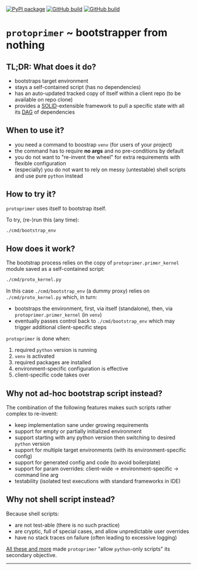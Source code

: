 
[![PyPI package](https://badge.fury.io/py/protoprimer.svg)](https://pypi.org/project/protoprimer)
[![GitHub build](https://github.com/uvsmtid/protoprimer/actions/workflows/protoprimer.test.yaml/badge.svg?branch=main)](https://github.com/uvsmtid/protoprimer/actions/workflows/protoprimer.test.yaml)
[![GitHub build](https://github.com/uvsmtid/protoprimer/actions/workflows/protoprimer.lint.yaml/badge.svg?branch=main)](https://github.com/uvsmtid/protoprimer/actions/workflows/protoprimer.lint.yaml)

# `protoprimer` ~ bootstrapper from nothing

## TL;DR: What does it do?

*   bootstraps target environment
*   stays a self-contained script (has no dependencies)
*   has an auto-updated tracked copy of itself within a client repo (to be available on repo clone)
*   provides a [SOLID][SOLID_wiki]-extensible framework to pull a specific state with all its [DAG][DAG_wiki] of dependencies

## When to use it?

*   you need a command to boostrap `venv` (for users of your project)
*   the command has to require **no args** and no pre-conditions by default
*   you do not want to "re-invent the wheel" for extra requirements with flexible configuration
*   (especially) you do not want to rely on messy (untestable) shell scripts and use pure `python` instead

## How to try it?

`protoprimer` uses itself to bootstrap itself.

To try, (re-)run this (any time):

```sh
./cmd/bootstrap_env
```

## How does it work?

The bootstrap process relies on the copy of `protoprimer.primer_kernel` module saved as a self-contained script:

```sh
./cmd/proto_kernel.py
```

In this case `./cmd/bootstrap_env` (a dummy proxy) relies on `./cmd/proto_kernel.py` which, in turn:
*   bootstraps the environment, first, via itself (standalone), then, via `protoprimer.primer_kernel` (in `venv`)
*   eventually passes control back to `./cmd/bootstrap_env` which may trigger additional client-specific steps

`protoprimer` is done when:
1.  required `python` version is running
2.  `venv` is activated
3.  required packages are installed
4.  environment-specific configuration is effective
5.  client-specific code takes over

## Why **not** ad-hoc bootstrap script instead?

The combination of the following features makes such scripts rather complex to re-invent:

*   keep implementation sane under growing requirements
*   support for empty or partially initialized environment
*   support starting with any python version then switching to desired `python` version
*   support for multiple target environments (with its environment-specific config)
*   support for generated config and code (to avoid boilerplate)
*   support for param overrides: client-wide → environment-specific → command line arg
*   testability (isolated test executions with standard frameworks in IDE)

<!--
Add the point (when ready): it is possible to start with simple and move to complex setup gradually.
-->

## Why **not** shell script instead?

Because shell scripts:

*   are not test-able (there is no such practice)
*   are cryptic, full of special cases, and allow unpredictable user overrides
*   have no stack traces on failure (often leading to excessive logging)

[All these and more][FS_44_72_60_67.python_vs_shell.md] made `protoprimer` "allow `python`-only scripts" its secondary objective.

---

[readme.md]: readme.md
[SOLID_wiki]: https://en.wikipedia.org/wiki/SOLID
[DAG_wiki]: https://en.wikipedia.org/wiki/Directed_acyclic_graph
[FS_44_72_60_67.python_vs_shell.md]: doc/FS_44_72_60_67.python_vs_shell.md
